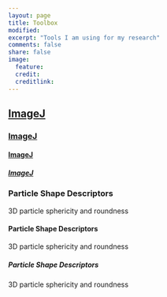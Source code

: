 ```yaml
---
layout: page
title: Toolbox
modified: 
excerpt: "Tools I am using for my research"
comments: false
share: false
image:
  feature: 
  credit: 
  creditlink: 
---
```


## [ImageJ](1-imagej.md)
### [ImageJ](1-imagej.md)
#### [ImageJ](1-imagej.md)
##### [ImageJ](1-imagej.md)

### Particle Shape Descriptors
3D particle sphericity and roundness
#### Particle Shape Descriptors
3D particle sphericity and roundness
##### Particle Shape Descriptors
3D particle sphericity and roundness